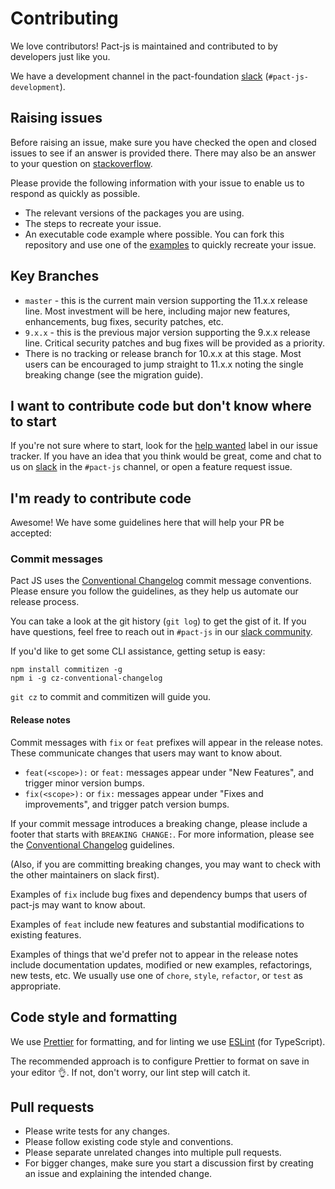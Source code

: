 # Contributing

We love contributors! Pact-js is maintained and contributed to by developers just like you.

We have a development channel in the pact-foundation [slack] (`#pact-js-development`).

## Raising issues

Before raising an issue, make sure you have checked the open and closed issues to see if an answer is provided there.
There may also be an answer to your question on [stackoverflow].

Please provide the following information with your issue to enable us to respond as quickly as possible.

- The relevant versions of the packages you are using.
- The steps to recreate your issue.
- An executable code example where possible. You can fork this repository and use one of the [examples] to quickly recreate your issue.

## Key Branches

* `master` - this is the current main version supporting the 11.x.x release line. Most investment will be here, including major new features, enhancements, bug fixes, security patches, etc.
* `9.x.x` - this is the previous major version supporting the 9.x.x release line. Critical security patches and bug fixes will be provided as a priority.
* There is no tracking or release branch for 10.x.x at this stage. Most users can be encouraged to jump straight to 11.x.x noting the single breaking change (see the migration guide).

## I want to contribute code but don't know where to start

If you're not sure where to start, look for the [help wanted](https://github.com/pact-foundation/pact-js/issues?q=is%3Aissue+is%3Aopen+label%3A%22help+wanted%22)
label in our issue tracker. If you have an idea that you think would be great, come and chat to us on [slack] in the `#pact-js` channel, or open a feature request issue.

## I'm ready to contribute code

Awesome! We have some guidelines here that will help your PR be accepted:

### Commit messages

Pact JS uses the [Conventional Changelog](https://github.com/bcoe/conventional-changelog-standard/blob/master/convention.md)
commit message conventions. Please ensure you follow the guidelines, as they
help us automate our release process.

You can take a look at the git history (`git log`) to get the gist of it.
If you have questions, feel free to reach out in `#pact-js` in our [slack
community](https://pact-foundation.slack.com/).

If you'd like to get some CLI assistance, getting setup is easy:

```shell
npm install commitizen -g
npm i -g cz-conventional-changelog
```

`git cz` to commit and commitizen will guide you.

#### Release notes

Commit messages with `fix` or `feat` prefixes will appear in the release notes. 
These communicate changes that users may want to know about.

* `feat(<scope>):` or `feat:` messages appear under "New Features", and trigger minor version bumps.
* `fix(<scope>):` or `fix:` messages appear under "Fixes and improvements", and trigger patch version bumps.

If your commit message introduces a breaking change, please include a footer that starts with `BREAKING CHANGE:`.
For more information, please see the [Conventional Changelog](https://github.com/bcoe/conventional-changelog-standard/blob/master/convention.md)
guidelines.

(Also, if you are committing breaking changes, you may want to check with the other maintainers on slack first).

Examples of `fix` include bug fixes and dependency bumps that users of pact-js may want to know about.

Examples of `feat` include new features and substantial modifications to existing features.

Examples of things that we'd prefer not to appear in the release notes include documentation updates, 
modified or new examples, refactorings, new tests, etc. We usually use one of `chore`, `style`, 
`refactor`, or `test` as appropriate.

## Code style and formatting

We use [Prettier](https://prettier.io/) for formatting, and for linting we use [ESLint](https://eslint.org/) (for TypeScript).

The recommended approach is to configure Prettier to format on save in your editor 👌. If not, don't worry, our lint step will catch it.

## Pull requests

- Please write tests for any changes.
- Please follow existing code style and conventions.
- Please separate unrelated changes into multiple pull requests.
- For bigger changes, make sure you start a discussion first by creating an issue and explaining the intended change.

[stackoverflow]: https://stackoverflow.com/questions/tagged/pact
[examples]: https://github.com/pact-foundation/pact-js/tree/master/examples
[slack]: https://slack.pact.io
